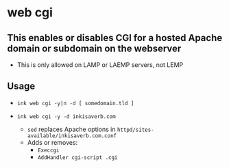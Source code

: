 # web cgi

## This enables or disables CGI for a hosted Apache domain or subdomain on the webserver
- This is only allowed on LAMP or LAEMP servers, not LEMP

## Usage
- `ink web cgi -y|n -d [ somedomain.tld ]`

- `ink web cgi -y -d inkisaverb.com`
  - `sed` replaces Apache options in `httpd/sites-available/inkisaverb.com.conf`
  - Adds or removes:
    - `Execcgi`
    - `AddHandler cgi-script .cgi`
